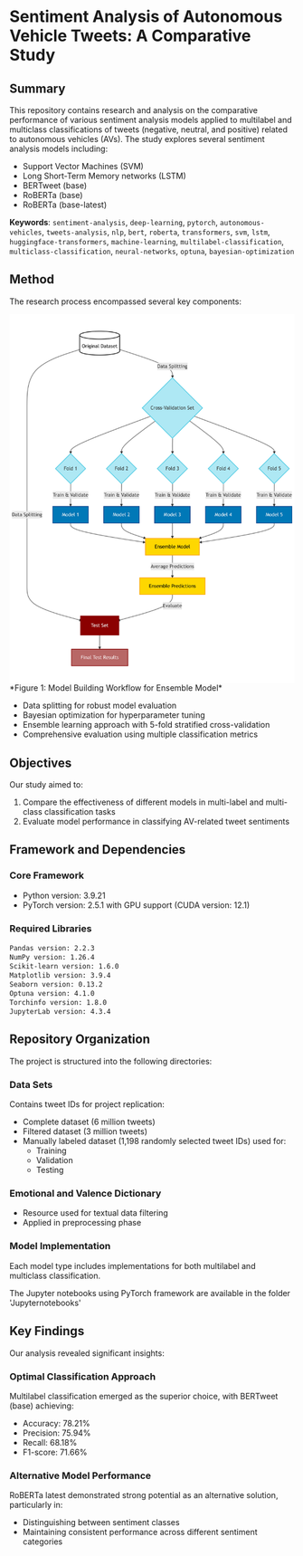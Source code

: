 # Sentiment Analysis of Autonomous Vehicle Tweets: A Comparative Study

## Summary
This repository contains research and analysis on the comparative performance of various sentiment analysis models applied to multilabel and multiclass classifications of tweets (negative, neutral, and positive) related to autonomous vehicles (AVs). The study explores several sentiment analysis models including:
- Support Vector Machines (SVM)
- Long Short-Term Memory networks (LSTM)
- BERTweet (base)
- RoBERTa (base)
- RoBERTa (base-latest)

**Keywords**: `sentiment-analysis`, `deep-learning`, `pytorch`, `autonomous-vehicles`, `tweets-analysis`, `nlp`, `bert`, `roberta`, 
`transformers`, `svm`, `lstm`, `huggingface-transformers`, `machine-learning`, `multilabel-classification`, `multiclass-classification`, 
`neural-networks`, `optuna`, `bayesian-optimization`


## Method
The research process encompassed several key components:

<img src="https://raw.githubusercontent.com/titgsky/Sentiment-Analysis-of-Tweets-on-Autonomous-Vehicles-from-2012-to-2021/main/Model_building_work_flow_ensemble_model.png" alt="Model Building Workflow" width="700" align="center"/>
*Figure 1: Model Building Workflow for Ensemble Model*

- Data splitting for robust model evaluation
- Bayesian optimization for hyperparameter tuning
- Ensemble learning approach with 5-fold stratified cross-validation
- Comprehensive evaluation using multiple classification metrics

## Objectives
Our study aimed to:
1. Compare the effectiveness of different models in multi-label and multi-class classification tasks
2. Evaluate model performance in classifying AV-related tweet sentiments

## Framework and Dependencies

### Core Framework
- Python version: 3.9.21
- PyTorch version: 2.5.1 with GPU support (CUDA version: 12.1)

### Required Libraries
```
Pandas version: 2.2.3
NumPy version: 1.26.4
Scikit-learn version: 1.6.0
Matplotlib version: 3.9.4
Seaborn version: 0.13.2
Optuna version: 4.1.0
Torchinfo version: 1.8.0
JupyterLab version: 4.3.4
```

## Repository Organization
The project is structured into the following directories:

### Data Sets
Contains tweet IDs for project replication:
- Complete dataset (6 million tweets)
- Filtered dataset (3 million tweets)
- Manually labeled dataset (1,198 randomly selected tweet IDs) used for:
  - Training
  - Validation
  - Testing

### Emotional and Valence Dictionary
- Resource used for textual data filtering
- Applied in preprocessing phase

### Model Implementation
Each model type includes implementations for both multilabel and multiclass classification.

The Jupyter notebooks using PyTorch framework are available in the folder 'Jupyternotebooks'

## Key Findings
Our analysis revealed significant insights:

### Optimal Classification Approach
Multilabel classification emerged as the superior choice, with BERTweet (base) achieving:
- Accuracy: 78.21%
- Precision: 75.94%
- Recall: 68.18%
- F1-score: 71.66%

### Alternative Model Performance
RoBERTa latest demonstrated strong potential as an alternative solution, particularly in:
- Distinguishing between sentiment classes
- Maintaining consistent performance across different sentiment categories
